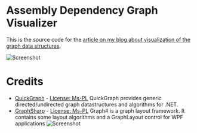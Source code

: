 # Assembly Dependency Graph Visualizer

This is the source code for the [article on my blog about visualization of the graph data structures](http://igorshare.wordpress.com/2012/03/01/interactive-data-dependency-visualizations/).

![Screenshot](http://igorshare.files.wordpress.com/2012/03/image_thumb.png?w=642&h=403)

# Credits

* [QuickGraph](http://quickgraph.codeplex.com/) - [License: Ms-PL](http://quickgraph.codeplex.com/license) QuickGraph provides generic directed/undirected graph datastructures and algorithms for .NET. 
* [GraphSharp](http://graphsharp.codeplex.com/) - [License: Ms-PL](http://graphsharp.codeplex.com/) Graph# is a graph layout framework. It contains some layout algorithms and a GraphLayout control for WPF applications
![Screenshot](http://igorshare.files.wordpress.com/2012/03/image_thumb1.png?w=644&h=467)
